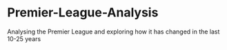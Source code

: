 # Premier-League-Analysis
Analysing the Premier League and exploring how it has changed in the last 10-25 years
